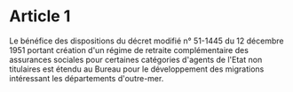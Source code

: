 # Article 1

Le bénéfice des dispositions du décret modifié n° 51-1445 du 12 décembre 1951 portant création d'un régime de retraite complémentaire des assurances sociales pour certaines catégories d'agents de l'Etat non titulaires est étendu au Bureau pour le développement des migrations intéressant les départements d'outre-mer.
